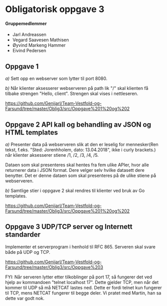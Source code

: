 # Obligatorisk oppgave 3 #

#### Gruppemedlemmer ####
* Jarl Andreassen 
* Vegard Saavesen Mathisen 
* Øyvind Markeng Hammer 
* Eivind Pedersen 


## Oppgave 1 ##

*a)* Sett opp en webserver som lytter til port 8080.

*b)* Når klienter aksesserer webserveren på path lik "/" skal klienten få tilbake strengen "Hello, client".
Strengen skal vises i nettleseren.

https://github.com/Genijarl/Team-Vestfold-og-Farsund/tree/master/Oblig3/src/Oppgave%201%20og%202


## Oppgave 2 API kall og behandling av JSON og HTML templates ##

*a)* Presenter data på webserveren slik at den er leselig for mennesker(Ren tekst, f.eks. "Sted: Jorenhholem, dato: 13.04.2018", 
ikke i curly brackets.) når klienter aksesserer stiene /1, /2, /3, /4, /5.

Dataen som skal presenteres skal hentes fra fem ulike APIer, hvor alle returnerer data i JSON format. Dere velger selv hvilke datasett 
dere benytter. Det er denne dataen som skal presenteres på de ulike stiene på webserveren.

*b)* Samtlige stier i oppgave 2 skal rendres til klienter ved bruk av Go templates.

https://github.com/Genijarl/Team-Vestfold-og-Farsund/tree/master/Oblig3/src/Oppgave%201%20og%202

 

## Oppgave 3 UDP/TCP server og Internett standarder ##

Implementer et serverprogram i henhold til RFC 865. Serveren skal svare både på UDP og TCP.

https://github.com/Genijarl/Team-Vestfold-og-Farsund/tree/master/Oblig3/src/Oppgave%203


FYI: Når serveren lytter etter tilkoblinger på port 17, så fungerer det ved hjelp av kommandoen "telnet localhost 17". Dette gjelder TCP,
men når det kommer til UDP så må NETCAT lastes ned. Dette er fordi telnet kun fungerer til TCP, mens NETCAT fungerer til begge deler. Vi 
pratet med Martin, han sa dette var godt nok.
